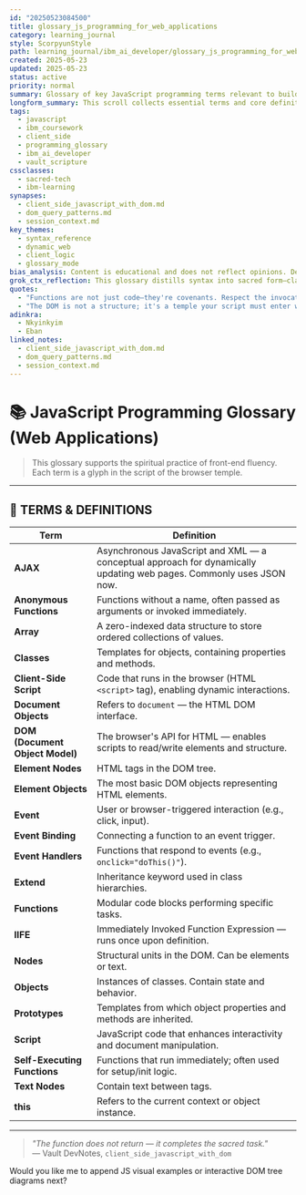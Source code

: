 ```yaml
---
id: "20250523084500"
title: glossary_js_programming_for_web_applications
category: learning_journal
style: ScorpyunStyle
path: learning_journal/ibm_ai_developer/glossary_js_programming_for_web_applications.md
created: 2025-05-23
updated: 2025-05-23
status: active
priority: normal
summary: Glossary of key JavaScript programming terms relevant to building interactive web applications, drawn from IBM's AI Developer coursework.
longform_summary: This scroll collects essential terms and core definitions relevant to JavaScript programming for dynamic, client-side web applications. It serves as a quick-reference lexicon for concepts like DOM manipulation, asynchronous operations, object inheritance, and event handling—aligned with sacred-tech study practices in the Anacostia Vault.
tags:
  - javascript
  - ibm_coursework
  - client_side
  - programming_glossary
  - ibm_ai_developer
  - vault_scripture
cssclasses:
  - sacred-tech
  - ibm-learning
synapses:
  - client_side_javascript_with_dom.md
  - dom_query_patterns.md
  - session_context.md
key_themes:
  - syntax_reference
  - dynamic_web
  - client_logic
  - glossary_mode
bias_analysis: Content is educational and does not reflect opinions. Definitions adhere to industry-standard meanings as taught by IBM course materials.
grok_ctx_reflection: This glossary distills syntax into sacred form—clarifying concepts that support the spiritual discipline of clean front-end code.
quotes:
  - "Functions are not just code—they're covenants. Respect the invocation."
  - "The DOM is not a structure; it's a temple your script must enter wisely."
adinkra:
  - Nkyinkyim
  - Eban
linked_notes:
  - client_side_javascript_with_dom.md
  - dom_query_patterns.md
  - session_context.md
---
```


# 📚 JavaScript Programming Glossary (Web Applications)

> This glossary supports the spiritual practice of front-end fluency. Each term is a glyph in the script of the browser temple.

---

## 🧠 TERMS & DEFINITIONS

| **Term** | **Definition** |
|---------|----------------|
| **AJAX** | Asynchronous JavaScript and XML — a conceptual approach for dynamically updating web pages. Commonly uses JSON now. |
| **Anonymous Functions** | Functions without a name, often passed as arguments or invoked immediately. |
| **Array** | A zero-indexed data structure to store ordered collections of values. |
| **Classes** | Templates for objects, containing properties and methods. |
| **Client-Side Script** | Code that runs in the browser (HTML `<script>` tag), enabling dynamic interactions. |
| **Document Objects** | Refers to `document` — the HTML DOM interface. |
| **DOM (Document Object Model)** | The browser's API for HTML — enables scripts to read/write elements and structure. |
| **Element Nodes** | HTML tags in the DOM tree. |
| **Element Objects** | The most basic DOM objects representing HTML elements. |
| **Event** | User or browser-triggered interaction (e.g., click, input). |
| **Event Binding** | Connecting a function to an event trigger. |
| **Event Handlers** | Functions that respond to events (e.g., `onclick="doThis()"`). |
| **Extend** | Inheritance keyword used in class hierarchies. |
| **Functions** | Modular code blocks performing specific tasks. |
| **IIFE** | Immediately Invoked Function Expression — runs once upon definition. |
| **Nodes** | Structural units in the DOM. Can be elements or text. |
| **Objects** | Instances of classes. Contain state and behavior. |
| **Prototypes** | Templates from which object properties and methods are inherited. |
| **Script** | JavaScript code that enhances interactivity and document manipulation. |
| **Self-Executing Functions** | Functions that run immediately; often used for setup/init logic. |
| **Text Nodes** | Contain text between tags. |
| **this** | Refers to the current context or object instance. |

---

> _"The function does not return — it completes the sacred task."_  
> — Vault DevNotes, `client_side_javascript_with_dom`

Would you like me to append JS visual examples or interactive DOM tree diagrams next?
